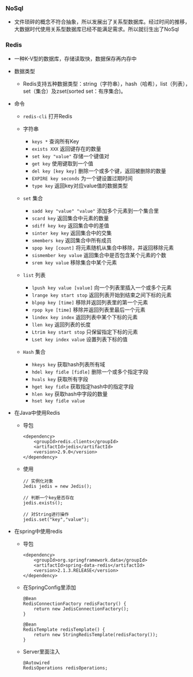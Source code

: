 ### NoSql
- 文件琐碎的概念不符合抽象，所以发展出了关系型数据库。经过时间的推移，大数据时代使用关系型数据库已经不能满足需求。所以就衍生出了NoSql

### Redis
- 一种K-V型的数据库，存储读取快，数据保存再内存中
- 数据类型
    - Redis支持五种数据类型：string（字符串），hash（哈希），list（列表），set（集合）及zset(sorted set：有序集合)。
- 命令
    - ` redis-cli ` 打开Redis
    - 字符串
        - ` keys * ` 查询所有Key
        - ` exists XXX ` 返回键存在的数量
        - ` set key "value" ` 存储一个键值对
        - ` get key ` 使用键取到一个值
        - ` del key [key key] ` 删除一个或多个键，返回被删除的数量
        - ` EXPIRE key seconds ` 为一个键设置过期时间
        - ` type key ` 返回key对应value值的数据类型

    - ` set ` 集合
        - ` sadd key "value" "value" ` 添加多个元素到一个集合里
        - ` scard key ` 返回集合中元素的数量
        - ` sdiff key key ` 返回集合中的差值
        - ` sinter key key ` 返回集合中的交集
        - ` smembers key ` 返回集合中所有成员
        - ` spop key [count] ` 将元素随机从集合中移除，并返回移除元素
        - ` sismember key value ` 返回集合中是否包含某个元素的个数
        - ` srem key value ` 移除集合中某个元素

    - ` list ` 列表
        - ` lpush key value [value] ` 向一个列表里插入一个或多个元素
        - ` lrange key start stop ` 返回列表开始到结束之间下标的元素
        - ` blpop key [time] ` 移除并返回列表里的第一个元素
        - ` rpop kye [time] ` 移除并返回列表里最后一个元素
        - ` lindex key index ` 返回列表中某个下标的元素
        - ` llen key ` 返回列表的长度
        - ` Ltrim key start stop ` 只保留指定下标的元素
        - ` Lset key index value ` 设置列表下标的值
    - ` Hash ` 集合
        - ` hkeys key ` 获取hash列表所有域
        - ` hdel key fidle [fidle] ` 删除一个或多个指定字段
        - ` hvals key ` 获取所有字段
        - ` hget key fidle ` 获取指定hash中的指定字段
        - ` hlen key ` 获取hash中字段的数量
        - ` hset key fidle value ` 
- 在Java中使用Redis
    - 导包
        ```
        <dependency>
            <groupId>redis.clients</groupId>
            <artifactId>jedis</artifactId>
            <version>2.9.0</version>
        </dependency>
        ```
    - 使用
        ```
        // 实例化对象
        Jedis jedis = new Jedis();

        // 判断一个key是否存在
        jedis.exists();

        // 对String进行操作
        jedis.set("key","value");
        ```

- 在spring中使用redis
    - 导包
        ```
        <dependency>
            <groupId>org.springframework.data</groupId>
            <artifactId>spring-data-redis</artifactId>
            <version>2.1.3.RELEASE</version>
        </dependency>
        ```
    - 在SpringConfig里添加
        ```
        @Bean
        RedisConnectionFactory redisFactory() {
            return new JedisConnectionFactory();
        }

        @Bean
        RedisTemplate redisTemplate() {
            return new StringRedisTemplate(redisFactory());
        }
        ```
    - Server里面注入
        ```
        @Autowired
        RedisOperations redisOperations;
        ```
